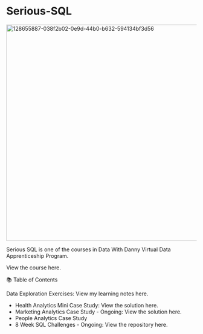 # Serious-SQL
<img width="573" alt="128655887-038f2b02-0e9d-44b0-b632-594134bf3d56" src="https://user-images.githubusercontent.com/51711008/228886982-e507d265-eca1-43c5-8ee8-572da0379f52.png">

Serious SQL is one of the courses in Data With Danny Virtual Data Apprenticeship Program.

View the course here.

📚 Table of Contents

Data Exploration
Exercises: View my learning notes here.
* Health Analytics Mini Case Study: View the solution here.
* Marketing Analytics Case Study - Ongoing: View the solution here.
* People Analytics Case Study
* 8 Week SQL Challenges - Ongoing: View the repository here.

